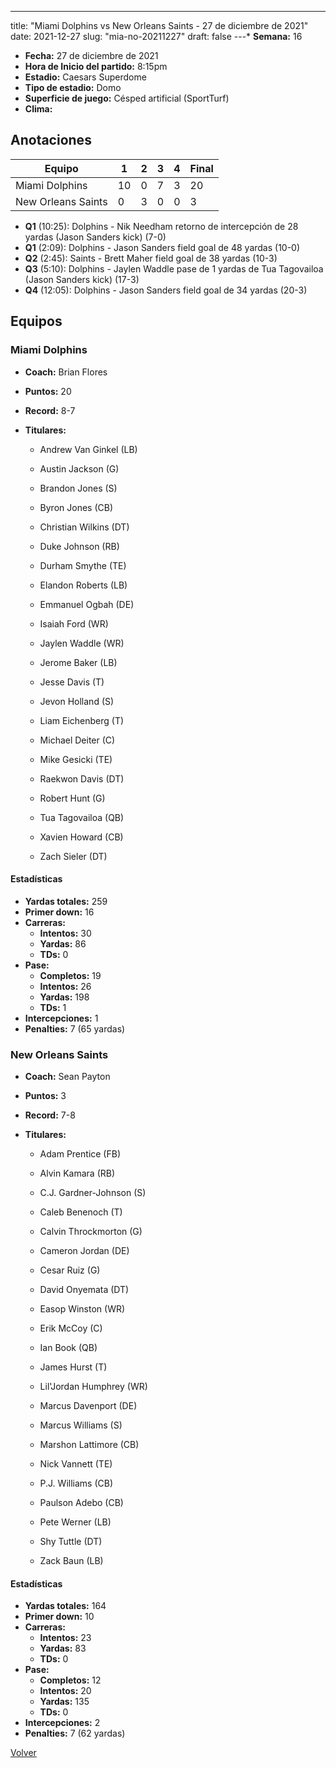 ---
title: "Miami Dolphins vs New Orleans Saints - 27 de diciembre de 2021"
date: 2021-12-27
slug: "mia-no-20211227"
draft: false
---* **Semana:** 16
* **Fecha:** 27 de diciembre de 2021
* **Hora de Inicio del partido:** 8:15pm
* **Estadio:** Caesars Superdome
* **Tipo de estadio:** Domo
* **Superficie de juego:** Césped artificial (SportTurf)
* **Clima:** 




## Anotaciones
| Equipo | 1 | 2 | 3 | 4 | Final |
|--------|---|---|---|---|-------|
| Miami Dolphins  | 10 | 0 | 7 | 3  | 20 |
| New Orleans Saints  | 0 | 3 | 0 | 0  | 3 |
* **Q1** (10:25): Dolphins - Nik Needham retorno de intercepción de 28 yardas (Jason Sanders kick) (7-0)
* **Q1** (2:09): Dolphins - Jason Sanders field goal de 48 yardas (10-0)
* **Q2** (2:45): Saints - Brett Maher field goal de 38 yardas (10-3)
* **Q3** (5:10): Dolphins - Jaylen Waddle pase de 1 yardas de Tua Tagovailoa (Jason Sanders kick) (17-3)
* **Q4** (12:05): Dolphins - Jason Sanders field goal de 34 yardas (20-3)


## Equipos


### Miami Dolphins
* **Coach:** Brian Flores
* **Puntos:** 20
* **Record:** 8-7
* **Titulares:** 

  * Andrew Van Ginkel (LB) 

  * Austin Jackson (G) 

  * Brandon Jones (S) 

  * Byron Jones (CB) 

  * Christian Wilkins (DT) 

  * Duke Johnson (RB) 

  * Durham Smythe (TE) 

  * Elandon Roberts (LB) 

  * Emmanuel Ogbah (DE) 

  * Isaiah Ford (WR) 

  * Jaylen Waddle (WR) 

  * Jerome Baker (LB) 

  * Jesse Davis (T) 

  * Jevon Holland (S) 

  * Liam Eichenberg (T) 

  * Michael Deiter (C) 

  * Mike Gesicki (TE) 

  * Raekwon Davis (DT) 

  * Robert Hunt (G) 

  * Tua Tagovailoa (QB) 

  * Xavien Howard (CB) 

  * Zach Sieler (DT) 

#### Estadísticas
* **Yardas totales:** 259
* **Primer down:** 16
* **Carreras:**
  * **Intentos:** 30
  * **Yardas:** 86
  * **TDs:** 0
* **Pase:**
  * **Completos:** 19
  * **Intentos:** 26
  * **Yardas:** 198
  * **TDs:** 1
* **Intercepciones:** 1
* **Penalties:** 7 (65 yardas)

### New Orleans Saints
* **Coach:** Sean Payton
* **Puntos:** 3
* **Record:** 7-8
* **Titulares:** 

  * Adam Prentice (FB) 

  * Alvin Kamara (RB) 

  * C.J. Gardner-Johnson (S) 

  * Caleb Benenoch (T) 

  * Calvin Throckmorton (G) 

  * Cameron Jordan (DE) 

  * Cesar Ruiz (G) 

  * David Onyemata (DT) 

  * Easop Winston (WR) 

  * Erik McCoy (C) 

  * Ian Book (QB) 

  * James Hurst (T) 

  * Lil'Jordan Humphrey (WR) 

  * Marcus Davenport (DE) 

  * Marcus Williams (S) 

  * Marshon Lattimore (CB) 

  * Nick Vannett (TE) 

  * P.J. Williams (CB) 

  * Paulson Adebo (CB) 

  * Pete Werner (LB) 

  * Shy Tuttle (DT) 

  * Zack Baun (LB) 

#### Estadísticas
* **Yardas totales:** 164
* **Primer down:** 10
* **Carreras:**
  * **Intentos:** 23
  * **Yardas:** 83
  * **TDs:** 0
* **Pase:**
  * **Completos:** 12
  * **Intentos:** 20
  * **Yardas:** 135
  * **TDs:** 0
* **Intercepciones:** 2
* **Penalties:** 7 (62 yardas)


[Volver](/historia/2021)
